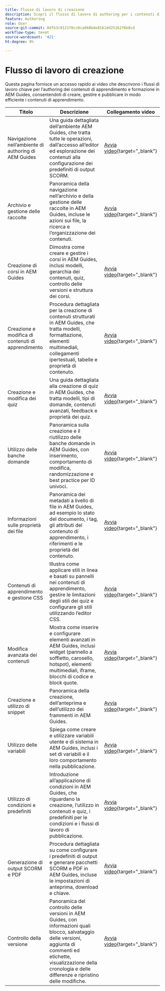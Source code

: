 ```yaml
---
title: Flusso di lavoro di creazione
description: Scopri il flusso di lavoro di authoring per i contenuti di apprendimento e formazione in Experience Manager Guides.
feature: Authoring
role: User
source-git-commit: 0dfb3c9121f0cc0ca068bde8161dd25162f6b8cd
workflow-type: tm+mt
source-wordcount: '421'
ht-degree: 0%

---
```


# Flusso di lavoro di creazione

Questa pagina fornisce un accesso rapido ai video che descrivono i flussi di lavoro chiave per l’authoring dei contenuti di apprendimento e formazione in AEM Guides, consentendoti di creare, gestire e pubblicare in modo efficiente i contenuti di apprendimento.

| Titolo | Descrizione | Collegamento video |
|-------|-------------|------------|
| Navigazione nell’ambiente di authoring di AEM Guides | Una guida dettagliata dell’ambiente AEM Guides, che tratta tutte le operazioni, dall’accesso all’editor ed esplorazione dei contenuti alla configurazione dei predefiniti di output SCORM. | [Avvia video](https://video.tv.adobe.com/v/3464836/learning-content-aem-guides){target="_blank"} |
| Archivio e gestione delle raccolte | Panoramica della navigazione nell’archivio e della gestione delle raccolte in AEM Guides, incluse le azioni sui file, la ricerca e l’organizzazione dei contenuti. | [Avvia video](https://video.tv.adobe.com/v/3464899/aem-guides-learning-content){target="_blank"} |
| Creazione di corsi in AEM Guides | Dimostra come creare e gestire i corsi in AEM Guides, inclusi modelli, gerarchia dei contenuti, quiz, controllo delle versioni e struttura dei corsi. | [Avvia video](https://video.tv.adobe.com/v/3464902/aem-guides-learning-content){target="_blank"} |
| Creazione e modifica di contenuti di apprendimento | Procedura dettagliata per la creazione di contenuti strutturati in AEM Guides, che tratta modelli, formattazione, elementi multimediali, collegamenti ipertestuali, tabelle e proprietà di contenuto. | [Avvia video](https://video.tv.adobe.com/v/3464900){target="_blank"} |
| Creazione e modifica dei quiz | Una guida dettagliata alla creazione di quiz in AEM Guides, che tratta modelli, tipi di domande, contenuti avanzati, feedback e proprietà dei quiz. | [Avvia video](https://video.tv.adobe.com/v/3464903/learning-content-aem-guides){target="_blank"} |
| Utilizzo delle banche domande | Panoramica sulla creazione e il riutilizzo delle banche domande in AEM Guides, con inserimento, comportamento di modifica, randomizzazione e best practice per ID univoci. | [Avvia video](https://video.tv.adobe.com/v/3464901/learning-content-aem-guides){target="_blank"} |
| Informazioni sulle proprietà dei file | Panoramica dei metadati a livello di file in AEM Guides, ad esempio lo stato del documento, i tag, gli attributi del contenuto di apprendimento, i riferimenti e le proprietà del contenuto. | [Avvia video](https://video.tv.adobe.com/v/3464898/aem-guides-learning-content){target="_blank"} |
| Contenuti di apprendimento e gestione CSS | Illustra come applicare stili in linea e basati su pannelli nei contenuti di apprendimento, gestire le limitazioni degli stili dei quiz e configurare gli stili utilizzando l’editor CSS. | [Avvia video](https://video.tv.adobe.com/v/3464895/aem-guides-learning-content){target="_blank"} |
| Modifica avanzata dei contenuti | Mostra come inserire e configurare elementi avanzati in AEM Guides, inclusi widget (pannello a soffietto, carosello, hotspot), elementi multimediali, iframe, blocchi di codice e block quote. | [Avvia video](https://video.tv.adobe.com/v/3464896/aem-guides-learning-content){target="_blank"} |
| Creazione e utilizzo di snippet | Panoramica della creazione, dell’anteprima e dell’utilizzo dei frammenti in AEM Guides. | [Avvia video](https://video.tv.adobe.com/v/3464897/aem-guides-learning-content){target="_blank"} |
| Utilizzo delle variabili | Spiega come creare e utilizzare variabili utente e di sistema in AEM Guides, inclusi i set di variabili e il loro comportamento nella pubblicazione. | [Avvia video](https://video.tv.adobe.com/v/3464893/learning-content-aem-guides){target="_blank"} |
| Utilizzo di condizioni e predefiniti | Introduzione all’applicazione di condizioni in AEM Guides, che riguardano la creazione, l’utilizzo in contenuti e quiz, i predefiniti per le condizioni e i flussi di lavoro di pubblicazione. | [Avvia video](https://video.tv.adobe.com/v/3464894/learning-content-aem-guides){target="_blank"} |
| Generazione di output SCORM e PDF | Procedura dettagliata su come configurare i predefiniti di output e generare pacchetti SCORM e PDF in AEM Guides, incluse le impostazioni di anteprima, download e chiave. | [Avvia video](https://video.tv.adobe.com/v/3464904/aem-guides-learning-content){target="_blank"} |
| Controllo della versione | Panoramica del controllo delle versioni in AEM Guides, con informazioni quali blocco, salvataggio delle versioni, aggiunta di commenti ed etichette, visualizzazione della cronologia e delle differenze e ripristino delle modifiche. | [Avvia video](https://video.tv.adobe.com/v/3464905/aem-guides-learning-content){target="_blank"} |
